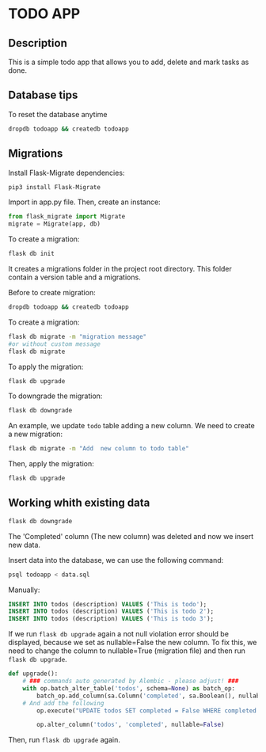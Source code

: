 # TODO APP

## Description
This is a simple todo app that allows you to add, delete and mark tasks as done.


## Database tips
To reset the database anytime

```bash
dropdb todoapp && createdb todoapp
```


## Migrations
Install Flask-Migrate dependencies:

  ```bash
  pip3 install Flask-Migrate
  ```

Import in app.py file.
Then, create an instance:

  ```python
  from flask_migrate import Migrate
  migrate = Migrate(app, db)
  ```

To create a migration:

  ```bash
  flask db init
  ```

It creates a migrations folder in the project root directory. This folder contain a version table and a migrations.

Before to create migration:

  ```bash
  dropdb todoapp && createdb todoapp
  ```

To create a migration:

  ```bash
  flask db migrate -m "migration message"
  #or without custom message
  flask db migrate
  ```

To apply the migration:

  ```bash
  flask db upgrade
  ```

To downgrade the migration:
  
  ```bash
  flask db downgrade
  ```

An example, we update `todo` table adding a new column.
We need to create a new migration:

  ```bash
  flask db migrate -m "Add  new column to todo table"
  ```

Then, apply the migration:

  ```bash
  flask db upgrade
  ```

## Working whith existing data

   ```bash
  flask db downgrade
  ```

The 'Completed' column (The new column) was deleted and now we insert new data.

Insert data into the database, we can use the following command:

  ```bash
  psql todoapp < data.sql
  ```
  Manually:

  ```sql
  INSERT INTO todos (description) VALUES ('This is todo');
  INSERT INTO todos (description) VALUES ('This is todo 2');
  INSERT INTO todos (description) VALUES ('This is todo 3');
```

If we run `flask db upgrade` again a not null violation error should be displayed, because we set as nullable=False the new column.
To fix this, we need to change the column to nullable=True (migration file) and then run `flask db upgrade`.

```python
def upgrade():
    # ### commands auto generated by Alembic - please adjust! ###
    with op.batch_alter_table('todos', schema=None) as batch_op:
        batch_op.add_column(sa.Column('completed', sa.Boolean(), nullable=True))
    # And add the following
        op.execute("UPDATE todos SET completed = False WHERE completed IS NULL")

        op.alter_column('todos', 'completed', nullable=False)
```

Then, run `flask db upgrade` again.